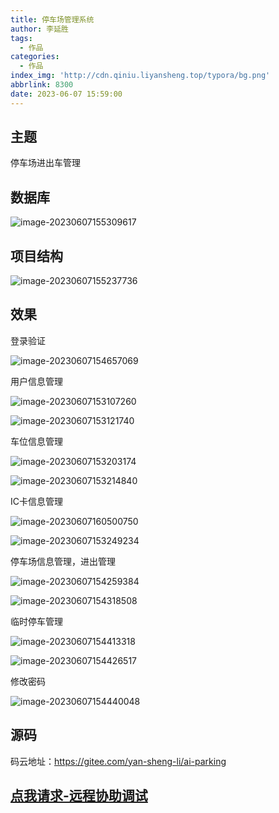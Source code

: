 ```yaml
---
title: 停车场管理系统
author: 李延胜
tags:
  - 作品
categories:
  - 作品
index_img: 'http://cdn.qiniu.liyansheng.top/typora/bg.png'
abbrlink: 8300
date: 2023-06-07 15:59:00
---
```

## 主题

停车场进出车管理

## 数据库

![image-20230607155309617](http://cdn.qiniu.liyansheng.top/typora/image-20230607155309617.png)

## 

## 项目结构

![image-20230607155237736](http://cdn.qiniu.liyansheng.top/typora/image-20230607155237736.png)

## 效果

登录验证

![image-20230607154657069](http://cdn.qiniu.liyansheng.top/typora/image-20230607154657069.png)

用户信息管理

![image-20230607153107260](http://cdn.qiniu.liyansheng.top/typora/image-20230607153107260.png)

![image-20230607153121740](http://cdn.qiniu.liyansheng.top/typora/image-20230607153121740.png)

车位信息管理

![image-20230607153203174](http://cdn.qiniu.liyansheng.top/typora/image-20230607153203174.png)

![image-20230607153214840](http://cdn.qiniu.liyansheng.top/typora/image-20230607153214840.png)

IC卡信息管理

![image-20230607160500750](http://cdn.qiniu.liyansheng.top/typora/image-20230607160500750.png)

![image-20230607153249234](http://cdn.qiniu.liyansheng.top/typora/image-20230607153249234.png)

停车场信息管理，进出管理

![image-20230607154259384](http://cdn.qiniu.liyansheng.top/typora/image-20230607154259384.png)

![image-20230607154318508](http://cdn.qiniu.liyansheng.top/typora/image-20230607154318508.png)

临时停车管理

![image-20230607154413318](http://cdn.qiniu.liyansheng.top/typora/image-20230607154413318.png)

![image-20230607154426517](http://cdn.qiniu.liyansheng.top/typora/image-20230607154426517.png)

修改密码

![image-20230607154440048](http://cdn.qiniu.liyansheng.top/typora/image-20230607154440048.png)

## 源码

码云地址：https://gitee.com/yan-sheng-li/ai-parking

## [点我请求-远程协助调试](https://yan-sheng-li.gitee.io/remote_help/)